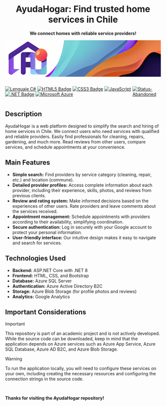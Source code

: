 <div align="center">

# AyudaHogar: Find trusted home services in Chile

**We connect homes with reliable service providers!**

![AyudaHogar Logo](AyudaHogar/wwwroot/img/banner.png)
</div>

<div style="display: flex; justify-content: space-between; align-items: center; width: 100%;">
  <div style="display: flex; gap: 10px;">
  
  [![Lenguaje C#](https://img.shields.io/badge/C%23-239120?style=flat&logo=c-sharp&logoColor=white&color=%23572ed6)](https://docs.microsoft.com/es-es/dotnet/csharp/) 
  [![HTML5 Badge](https://img.shields.io/badge/HTML5-E34F26?logo=html5&logoColor=fff&style=flat)](https://developer.mozilla.org/es/docs/Web/HTML) 
  [![CSS3 Badge](https://img.shields.io/badge/CSS3-1572B6?logo=css3&logoColor=fff&style=flat)](https://developer.mozilla.com/es/docs/Web/CSS) 
  [![JavaScript](https://img.shields.io/badge/JavaScript-F7DF1E?style=flat&logo=javascript&logoColor=black)](https://developer.mozilla.com/es/docs/Web/JavaScript) 
  [![.NET Badge](https://img.shields.io/badge/.NET-512BD4?logo=dotnet&logoColor=fff&style=flat)](https://dotnet.microsoft.com/es-es/apps/aspnet) 
  [![Microsoft Azure](https://img.shields.io/badge/Microsoft%20Azure-0078D6?style=flat&logo=microsoft-azure&logoColor=white&color=2596be)](https://azure.microsoft.com/es-es/)
  </div>
  <div style="margin-left: auto;">

  [![Status-Abandoned](https://img.shields.io/badge/Status-Abandoned-red)]()

  </div>
</div>


## Description

AyudaHogar is a web platform designed to simplify the search and hiring of home services in Chile. We connect users who need services with qualified and reliable providers. Easily find professionals for cleaning, repairs, gardening, and much more. Read reviews from other users, compare services, and schedule appointments at your convenience.

## Main Features

*   **Simple search:** Find providers by service category (cleaning, repair, etc.) and location (commune).
*   **Detailed provider profiles:** Access complete information about each provider, including their experience, skills, photos, and reviews from previous clients.
*   **Review and rating system:** Make informed decisions based on the experiences of other users. Rate providers and leave comments about the services received.
*   **Appointment management:** Schedule appointments with providers according to their availability, simplifying coordination.
*   **Secure authentication:** Log in securely with your Google account to protect your personal information.
*   **User-friendly interface:** Our intuitive design makes it easy to navigate and search for services.

## Technologies Used

*   **Backend:** ASP.NET Core with .NET 8 
*   **Frontend:** HTML, CSS, and Bootstrap 
*   **Database:** Azure SQL Server 
*   **Authentication:** Azure Active Directory B2C 
*   **Storage:** Azure Blob Storage (for profile photos and reviews) 
*   **Analytics:** Google Analytics 

## Important Considerations

> [!IMPORTANT]
> This repository is part of an academic project and is not actively developed. While the source code can be downloaded, keep in mind that the application depends on Azure services such as Azure App Service, Azure SQL Database, Azure AD B2C, and Azure Blob Storage. 

> [!WARNING]
> To run the application locally, you will need to configure these services on your own, including creating the necessary resources and configuring the connection strings in the source code.

<br/>

**Thanks for visiting the AyudaHogar repository!**
